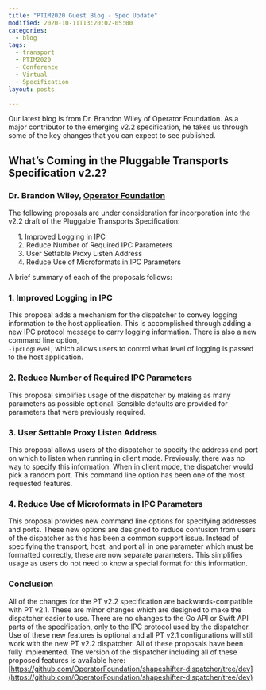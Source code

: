 ```yaml
---
title: "PTIM2020 Guest Blog - Spec Update"
modified: 2020-10-11T13:20:02-05:00
categories:
  - blog
tags:
  - transport
  - PTIM2020
  - Conference
  - Virtual
  - Specification
layout: posts

---
```


Our latest blog is from Dr. Brandon Wiley of Operator Foundation. As a major contributor to the emerging v2.2 specification, he takes us through some of the key changes that you can expect to see published.


## What’s Coming in the Pluggable Transports Specification v2.2?

### Dr. Brandon Wiley, [Operator Foundation](https://operatorfoundation.org)

The following proposals are under consideration for incorporation into the v2.2 draft of the Pluggable Transports Specification:

&nbsp;&nbsp;&nbsp;&nbsp; 1. Improved Logging in IPC <br />
&nbsp;&nbsp;&nbsp;&nbsp; 2. Reduce Number of Required IPC Parameters <br />
&nbsp;&nbsp;&nbsp;&nbsp; 3. User Settable Proxy Listen Address <br />
&nbsp;&nbsp;&nbsp;&nbsp; 4. Reduce Use of Microformats in IPC Parameters <br />




A brief summary of each of the proposals follows:

### 1. Improved Logging in IPC
This proposal adds a mechanism for the dispatcher to convey logging information to the host application. This is accomplished through adding a new IPC protocol message to carry logging information. There is also a new command line option, <br />```-ipcLogLevel```, which allows users to control what level of logging is passed to the host application.

### 2. Reduce Number of Required IPC Parameters
This proposal simplifies usage of the dispatcher by making as many parameters as possible optional. Sensible defaults are provided for parameters that were previously required.

### 3. User Settable Proxy Listen Address
This proposal allows users of the dispatcher to specify the address and port on which to listen when running in client mode. Previously, there was no way to specify this information. When in client mode, the dispatcher would pick a random port. This command line option has been one of the most requested features.

### 4. Reduce Use of Microformats in IPC Parameters
This proposal provides new command line options for specifying addresses and ports. These new options are designed to reduce confusion from users of the dispatcher as this has been a common support issue. Instead of specifying the transport, host, and port all in one parameter which must be formatted correctly, these are now separate parameters. This simplifies usage as users do not need to know a special format for this information.

### Conclusion
All of the changes for the PT v2.2 specification are backwards-compatible with PT v2.1. These are minor changes which are designed to make the dispatcher easier to use. There are no changes to the Go API or Swift API parts of the specification, only to the IPC protocol used by the dispatcher. Use of these new features is optional and all PT v2.1 configurations will still work with the new PT v2.2 dispatcher. All of these proposals have been fully implemented. The version of the dispatcher including all of these proposed features is available here: [https://github.com/OperatorFoundation/shapeshifter-dispatcher/tree/dev](https://github.com/OperatorFoundation/shapeshifter-dispatcher/tree/dev)